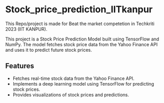 # Stock_price_prediction_IITkanpur
This Repo/project is made for Beat the market competetion  in Techkriti 2023 (IIT KANPUR).

This project is a Stock Price Prediction Model built using TensorFlow and NumPy. The model fetches stock price data from the Yahoo Finance API and uses it to predict future stock prices.

## Features
- Fetches real-time stock data from the Yahoo Finance API.
- Implements a deep learning model using TensorFlow for predicting stock prices.
- Provides visualizations of stock prices and predictions.

##
